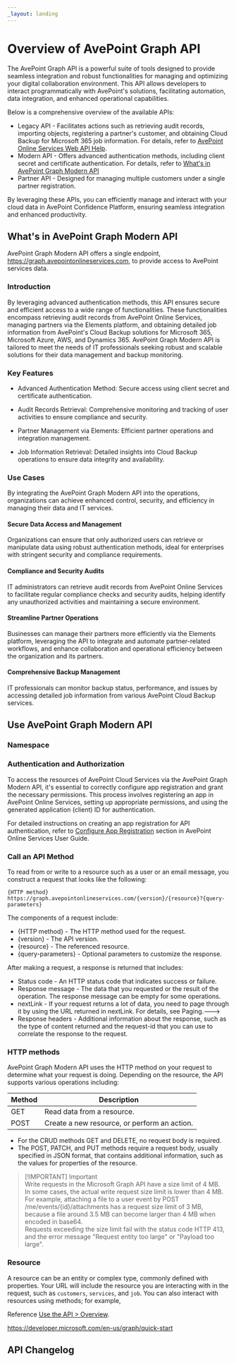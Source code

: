 ```yaml
---
_layout: landing
---
```


# Overview of AvePoint Graph API

The AvePoint Graph API is a powerful suite of tools designed to provide seamless integration and robust functionalities for managing and optimizing your digital collaboration environment. This API allows developers to interact programmatically with AvePoint's solutions, facilitating automation, data integration, and enhanced operational capabilities.  

Below is a comprehensive overview of the available APIs:  

- Legacy API - Facilitates actions such as retrieving audit records, importing objects, registering a partner's customer, and obtaining Cloud Backup for Microsoft 365 job information. For details, refer to [AvePoint Online Services Web API Help](https://avepointcdn.azureedge.net/assets/webhelp/avepoint-online-services-api/index.htm).  
- Modern API - Offers advanced authentication methods, including client secret and certificate authentication. For details, refer to [What's in AvePoint Graph Modern API](#whats-in-avepoint-graph-modern-api)  
- Partner API - Designed for managing multiple customers under a single partner registration.  

By leveraging these APIs, you can efficiently manage and interact with your cloud data in AvePoint Confidence Platform, ensuring seamless integration and enhanced productivity.  


## What's in AvePoint Graph Modern API

AvePoint Graph Modern API offers a single endpoint, https://graph.avepointonlineservices.com, to provide access to AvePoint services data.

### Introduction

By leveraging advanced authentication methods, this API ensures secure and efficient access to a wide range of functionalities. These functionalities encompass retrieving audit records from AvePoint Online Services, managing partners via the Elements platform, and obtaining detailed job information from AvePoint's Cloud Backup solutions for Microsoft 365, Microsoft Azure, AWS, and Dynamics 365. AvePoint Graph Modern API is tailored to meet the needs of IT professionals seeking robust and scalable solutions for their data management and backup monitoring.  

### Key Features

- Advanced Authentication Method: Secure access using client secret and certificate authentication.  

- Audit Records Retrieval: Comprehensive monitoring and tracking of user activities to ensure compliance and security.  

- Partner Management via Elements: Efficient partner operations and integration management.

- Job Information Retrieval: Detailed insights into Cloud Backup operations to ensure data integrity and availability.  

### Use Cases  

By integrating the AvePoint Graph Modern API into the operations, organizations can achieve enhanced control, security, and efficiency in managing their data and IT services.  

#### Secure Data Access and Management  

Organizations can ensure that only authorized users can retrieve or manipulate data using robust authentication methods, ideal for enterprises with stringent security and compliance requirements.  

#### Compliance and Security Audits  

IT administrators can retrieve audit records from AvePoint Online Services to facilitate regular compliance checks and security audits, helping identify any unauthorized activities and maintaining a secure environment.  

#### Streamline Partner Operations  

Businesses can manage their partners more efficiently via the Elements platform, leveraging the API to integrate and automate partner-related workflows, and enhance collaboration and operational efficiency between the organization and its partners.  

#### Comprehensive Backup Management  

IT professionals can monitor backup status, performance, and issues by accessing detailed job information from various AvePoint Cloud Backup services.

## Use AvePoint Graph Modern API

### Namespace


### Authentication and Authorization

To access the resources of AvePoint Cloud Services via the AvePoint Graph Modern API, it's essential to correctly configure app registration and grant the necessary permissions. This process involves registering an app in AvePoint Online Services, setting up appropriate permissions, and using the generated application (client) ID for authentication.  

For detailed instructions on creating an app registration for API authentication, refer to [Configure App Registration](https://cdn.avepoint.com/assets/webhelp/avepoint-online-services/index.htm#!Documents/configureappregistrations.htm) section in AvePoint Online Services User Guide.

### Call an API Method

To read from or write to a resource such as a user or an email message, you construct a request that looks like the following:  

    {HTTP method} https://graph.avepointonlineservices.com/{version}/{resource}?{query-parameters}  

The components of a request include:

- {HTTP method} - The HTTP method used for the request.
- {version} - The API version.
- {resource} - The referenced resource.
- {query-parameters} - Optional parameters to customize the response.

After making a request, a response is returned that includes:

- Status code - An HTTP status code that indicates success or failure. 
- Response message - The data that you requested or the result of the operation. The response message can be empty for some operations.
- nextLink - If your request returns a lot of data, you need to page through it by using the URL returned in nextLink. For details, see Paging.--->
- Response headers - Additional information about the response, such as the type of content returned and the request-id that you can use to correlate the response to the request.  


### HTTP methods

AvePoint Graph Modern API uses the HTTP method on your request to determine what your request is doing. Depending on the resource, the API supports various operations including:  

| Method | Description |  
|------|------|  
|GET|Read data from a resource.|  
|POST|Create a new resource, or perform an action.|

- For the CRUD methods GET and DELETE, no request body is required.  
- The POST, PATCH, and PUT methods require a request body, usually specified in JSON format, that contains additional information, such as the values for properties of the resource.  

> [!IMPORTANT] Important  
> Write requests in the Microsoft Graph API have a size limit of 4 MB.  
> In some cases, the actual write request size limit is lower than 4 MB. For example, attaching a file to a user event by POST /me/events/{id}/attachments has a request size limit of 3 MB, because a file around 3.5 MB can become larger than 4 MB when encoded in base64.   
> Requests exceeding the size limit fail with the status code HTTP 413, and the error message "Request entity too large" or "Payload too large".

### Resource  

A resource can be an entity or complex type, commonly defined with properties.  Your URL will include the resource you are interacting with in the request, such as `customers`, `services`, and `job`. You can also interact with resources using methods; for example,   

Reference [Use the API > Overview](https://learn.microsoft.com/en-us/graph/use-the-api).  

https://developer.microsoft.com/en-us/graph/quick-start  


## API Changelog